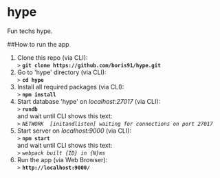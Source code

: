 # hype
Fun techs hype.

##How to run the app

1. Clone this repo (via CLI):<br/>
	`>` **`git clone https://github.com/boris91/hype.git`**
2. Go to 'hype' directory (via CLI):<br/>
	`>` **`cd hype`**
3. Install all required packages (via CLI):<br/>
	`>` **`npm install`**
4. Start database 'hype' on _localhost:27017_ (via CLI):<br/>
	`>` **`rundb`**<br/>
	and wait until CLI shows this text:<br/>
	`>` _`NETWORK  [initandlisten] waiting for connections on port 27017`_
5. Start server on _localhost:9000_ (via CLI):<br/>
	`>` **`npm start`**<br/>
	and wait until CLI shows this text:<br/>
	`>` _`webpack built {ID} in {N}ms`_
6. Run the app (via Web Browser):<br/>
	`>` **`http://localhost:9000/`**